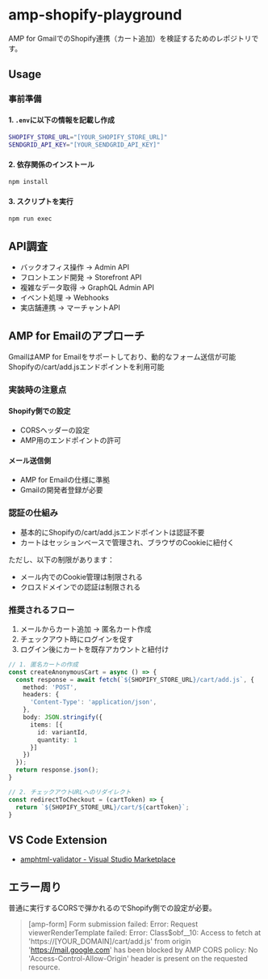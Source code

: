 # amp-shopify-playground

AMP for GmailでのShopify連携（カート追加）を検証するためのレポジトリです。

## Usage

### 事前準備

#### 1. `.env`に以下の情報を記載し作成

```bash
SHOPIFY_STORE_URL="[YOUR_SHOPIFY_STORE_URL]"
SENDGRID_API_KEY="[YOUR_SENDGRID_API_KEY]"
```

#### 2. 依存関係のインストール

```bash
npm install
```

#### 3. スクリプトを実行

```bash
npm run exec
```

## API調査

- バックオフィス操作 → Admin API
- フロントエンド開発 → Storefront API
- 複雑なデータ取得 → GraphQL Admin API
- イベント処理 → Webhooks
- 実店舗連携 → マーチャントAPI

## AMP for Emailのアプローチ

GmailはAMP for Emailをサポートしており、動的なフォーム送信が可能
Shopifyの/cart/add.jsエンドポイントを利用可能

### 実装時の注意点

#### Shopify側での設定

- CORSヘッダーの設定
- AMP用のエンドポイントの許可

#### メール送信側

- AMP for Emailの仕様に準拠
- Gmailの開発者登録が必要

### 認証の仕組み

- 基本的にShopifyの/cart/add.jsエンドポイントは認証不要
- カートはセッションベースで管理され、ブラウザのCookieに紐付く

ただし、以下の制限があります：
- メール内でのCookie管理は制限される
- クロスドメインでの認証は制限される

### 推奨されるフロー

1. メールからカート追加 → 匿名カート作成
1. チェックアウト時にログインを促す
1. ログイン後にカートを既存アカウントと紐付け

```ts
// 1. 匿名カートの作成
const createAnonymousCart = async () => {
  const response = await fetch(`${SHOPIFY_STORE_URL}/cart/add.js`, {
    method: 'POST',
    headers: {
      'Content-Type': 'application/json',
    },
    body: JSON.stringify({
      items: [{
        id: variantId,
        quantity: 1
      }]
    })
  });
  return response.json();
}

// 2. チェックアウトURLへのリダイレクト
const redirectToCheckout = (cartToken) => {
  return `${SHOPIFY_STORE_URL}/cart/${cartToken}`;
}
```

## VS Code Extension

- [amphtml-validator - Visual Studio Marketplace](https://marketplace.visualstudio.com/items?itemName=amphtml.amphtml-validator)

## エラー周り

普通に実行するCORSで弾かれるのでShopify側での設定が必要。

> [amp-form] Form submission failed: Error: Request viewerRenderTemplate failed: Error: Class$obf__10: Access to fetch at 'https://[YOUR_DOMAIN]/cart/add.js' from origin 'https://mail.google.com' has been blocked by AMP CORS policy: No 'Access-Control-Allow-Origin' header is present on the requested resource.
